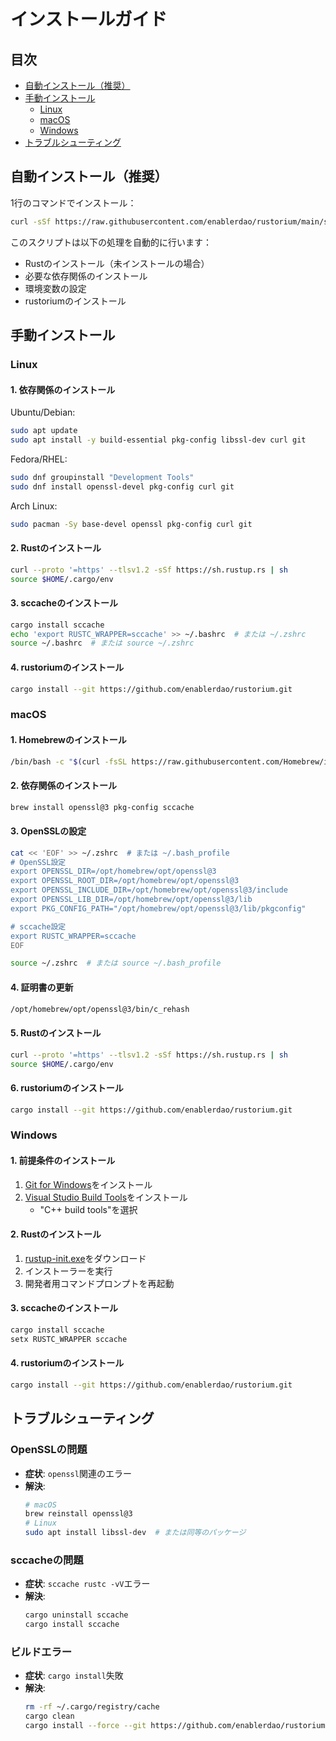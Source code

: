 # インストールガイド

## 目次
- [自動インストール（推奨）](#自動インストール推奨)
- [手動インストール](#手動インストール)
  - [Linux](#linux)
  - [macOS](#macos)
  - [Windows](#windows)
- [トラブルシューティング](#トラブルシューティング)

## 自動インストール（推奨）

1行のコマンドでインストール：
```bash
curl -sSf https://raw.githubusercontent.com/enablerdao/rustorium/main/scripts/install.sh | bash
```

このスクリプトは以下の処理を自動的に行います：
- Rustのインストール（未インストールの場合）
- 必要な依存関係のインストール
- 環境変数の設定
- rustoriumのインストール

## 手動インストール

### Linux

#### 1. 依存関係のインストール
Ubuntu/Debian:
```bash
sudo apt update
sudo apt install -y build-essential pkg-config libssl-dev curl git
```

Fedora/RHEL:
```bash
sudo dnf groupinstall "Development Tools"
sudo dnf install openssl-devel pkg-config curl git
```

Arch Linux:
```bash
sudo pacman -Sy base-devel openssl pkg-config curl git
```

#### 2. Rustのインストール
```bash
curl --proto '=https' --tlsv1.2 -sSf https://sh.rustup.rs | sh
source $HOME/.cargo/env
```

#### 3. sccacheのインストール
```bash
cargo install sccache
echo 'export RUSTC_WRAPPER=sccache' >> ~/.bashrc  # または ~/.zshrc
source ~/.bashrc  # または source ~/.zshrc
```

#### 4. rustoriumのインストール
```bash
cargo install --git https://github.com/enablerdao/rustorium.git
```

### macOS

#### 1. Homebrewのインストール
```bash
/bin/bash -c "$(curl -fsSL https://raw.githubusercontent.com/Homebrew/install/HEAD/install.sh)"
```

#### 2. 依存関係のインストール
```bash
brew install openssl@3 pkg-config sccache
```

#### 3. OpenSSLの設定
```bash
cat << 'EOF' >> ~/.zshrc  # または ~/.bash_profile
# OpenSSL設定
export OPENSSL_DIR=/opt/homebrew/opt/openssl@3
export OPENSSL_ROOT_DIR=/opt/homebrew/opt/openssl@3
export OPENSSL_INCLUDE_DIR=/opt/homebrew/opt/openssl@3/include
export OPENSSL_LIB_DIR=/opt/homebrew/opt/openssl@3/lib
export PKG_CONFIG_PATH="/opt/homebrew/opt/openssl@3/lib/pkgconfig"

# sccache設定
export RUSTC_WRAPPER=sccache
EOF

source ~/.zshrc  # または source ~/.bash_profile
```

#### 4. 証明書の更新
```bash
/opt/homebrew/opt/openssl@3/bin/c_rehash
```

#### 5. Rustのインストール
```bash
curl --proto '=https' --tlsv1.2 -sSf https://sh.rustup.rs | sh
source $HOME/.cargo/env
```

#### 6. rustoriumのインストール
```bash
cargo install --git https://github.com/enablerdao/rustorium.git
```

### Windows

#### 1. 前提条件のインストール
1. [Git for Windows](https://gitforwindows.org/)をインストール
2. [Visual Studio Build Tools](https://visualstudio.microsoft.com/visual-cpp-build-tools/)をインストール
   - "C++ build tools"を選択

#### 2. Rustのインストール
1. [rustup-init.exe](https://static.rust-lang.org/rustup/dist/x86_64-pc-windows-msvc/rustup-init.exe)をダウンロード
2. インストーラーを実行
3. 開発者用コマンドプロンプトを再起動

#### 3. sccacheのインストール
```bash
cargo install sccache
setx RUSTC_WRAPPER sccache
```

#### 4. rustoriumのインストール
```bash
cargo install --git https://github.com/enablerdao/rustorium.git
```

## トラブルシューティング

### OpenSSLの問題
- **症状**: `openssl`関連のエラー
- **解決**: 
  ```bash
  # macOS
  brew reinstall openssl@3
  # Linux
  sudo apt install libssl-dev  # または同等のパッケージ
  ```

### sccacheの問題
- **症状**: `sccache rustc -vV`エラー
- **解決**: 
  ```bash
  cargo uninstall sccache
  cargo install sccache
  ```

### ビルドエラー
- **症状**: `cargo install`失敗
- **解決**:
  ```bash
  rm -rf ~/.cargo/registry/cache
  cargo clean
  cargo install --force --git https://github.com/enablerdao/rustorium.git
  ```